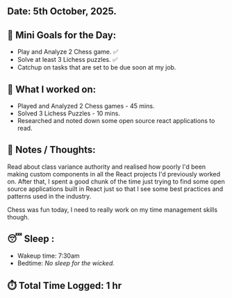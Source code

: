 ## Date: 5th October, 2025.

## 🎯 Mini Goals for the Day:
- Play and Analyze 2 Chess game. ✅
- Solve at least 3 Lichess puzzles. ✅
- Catchup on tasks that are set to be due soon at my job.
## 📖 What I worked on:
- Played and Analyzed 2 Chess games - 45 mins.
- Solved 3 Lichess Puzzles - 10 mins.
- Researched and noted down some open source react applications to read.
## 📝 Notes / Thoughts:
Read about class variance authority and realised how poorly I'd been making custom components in all the React projects I'd previously worked on. After that, I spent a good chunk of the time just trying to find some open source applications built in React just so that I see some best practices and patterns used in the industry. 

Chess was fun today, I need to really work on my time management skills though.
## 😴 Sleep :
- Wakeup time: 7:30am
- Bedtime: _No sleep for the wicked._
## ⏱️ Total Time Logged:  1 hr